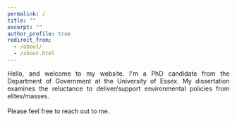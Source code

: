 ```yaml
---
permalink: /
title: ""
excerpt: ""
author_profile: true
redirect_from: 
  - /about/
  - /about.html
---
```

<div style="text-align: justify">
Hello, and welcome to my website. I'm a PhD candidate from the Department of Government at the University of Essex. My dissertation examines the reluctance to deliver/support environmental policies from elites/masses. 
</div>

<br>
Please feel free to reach out to me.
